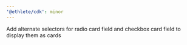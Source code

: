 ```yaml
---
'@ethlete/cdk': minor
---
```


Add alternate selectors for radio card field and checkbox card field to display them as cards
